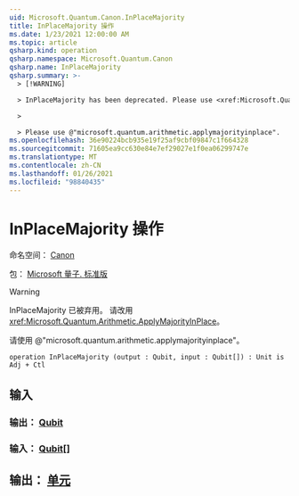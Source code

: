 ```yaml
---
uid: Microsoft.Quantum.Canon.InPlaceMajority
title: InPlaceMajority 操作
ms.date: 1/23/2021 12:00:00 AM
ms.topic: article
qsharp.kind: operation
qsharp.namespace: Microsoft.Quantum.Canon
qsharp.name: InPlaceMajority
qsharp.summary: >-
  > [!WARNING]

  > InPlaceMajority has been deprecated. Please use <xref:Microsoft.Quantum.Arithmetic.ApplyMajorityInPlace> instead.

  >

  > Please use @"microsoft.quantum.arithmetic.applymajorityinplace".
ms.openlocfilehash: 36e90224bcb935e19f25af9cbf09847c1f664328
ms.sourcegitcommit: 71605ea9cc630e84e7ef29027e1f0ea06299747e
ms.translationtype: MT
ms.contentlocale: zh-CN
ms.lasthandoff: 01/26/2021
ms.locfileid: "98840435"
---
```

# <a name="inplacemajority-operation"></a>InPlaceMajority 操作

命名空间： [Canon](xref:Microsoft.Quantum.Canon)

包： [Microsoft 量子. 标准版](https://nuget.org/packages/Microsoft.Quantum.Standard)


> [!WARNING]
> InPlaceMajority 已被弃用。 请改用 <xref:Microsoft.Quantum.Arithmetic.ApplyMajorityInPlace>。
>
> 请使用 @"microsoft.quantum.arithmetic.applymajorityinplace"。



```qsharp
operation InPlaceMajority (output : Qubit, input : Qubit[]) : Unit is Adj + Ctl
```


## <a name="input"></a>输入

### <a name="output--qubit"></a>输出： [Qubit](xref:microsoft.quantum.lang-ref.qubit)




### <a name="input--qubit"></a>输入： [Qubit](xref:microsoft.quantum.lang-ref.qubit)[]





## <a name="output--unit"></a>输出： [单元](xref:microsoft.quantum.lang-ref.unit)

